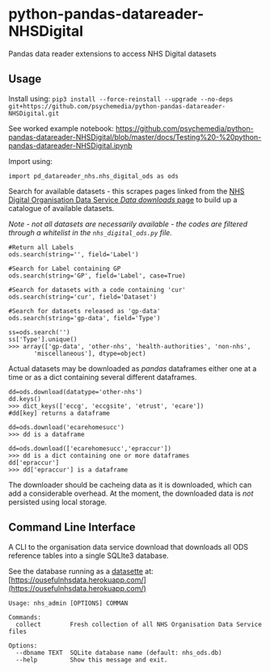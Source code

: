 # python-pandas-datareader-NHSDigital
Pandas data reader extensions to access NHS Digital datasets


## Usage

Install using: `pip3 install --force-reinstall --upgrade --no-deps git+https://github.com/psychemedia/python-pandas-datareader-NHSDigital.git`

See worked example notebook: https://github.com/psychemedia/python-pandas-datareader-NHSDigital/blob/master/docs/Testing%20-%20python-pandas-datareader-NHSDigital.ipynb


Import using:
```
import pd_datareader_nhs.nhs_digital_ods as ods
```

Search for available datasets - this scrapes pages linked from the [NHS Digital Organisation Data Service *Data downloads* page](https://digital.nhs.uk/organisation-data-service/data-downloads) to build up a catalogue of available datasets.

*Note - not all datasets are necessarily available - the codes are filtered through a whitelist in the `nhs_digital_ods.py` file.*

```
#Return all Labels
ods.search(string='', field='Label')

#Search for Label containing GP
ods.search(string='GP', field='Label', case=True)

#Search for datasets with a code containing 'cur'
ods.search(string='cur', field='Dataset')

#Search for datasets released as 'gp-data'
ods.search(string='gp-data', field='Type')

ss=ods.search('')
ss['Type'].unique()
>>> array(['gp-data', 'other-nhs', 'health-authorities', 'non-nhs',
       'miscellaneous'], dtype=object)
```

Actual datasets may be downloaded as *pandas* dataframes either one at a time or as a dict containing several different dataframes.

```    
dd=ods.download(datatype='other-nhs')
dd.keys()
>>> dict_keys(['eccg', 'eccgsite', 'etrust', 'ecare'])
#dd[key] returns a dataframe

dd=ods.download('ecarehomesucc')
>>> dd is a dataframe

dd=ods.download(['ecarehomesucc','epraccur'])
>>> dd is a dict containing one or more dataframes
dd['epraccur']
>>> dd['epraccur'] is a dataframe
```

The downloader should be cacheing data as it is downloaded, which can add a considerable overhead. At the moment, the downloaded data is *not* persisted using local storage. 

## Command Line Interface

A CLI to the organisation data service download that downloads all ODS reference tables into a single SQLIte3 database.

See the database running as a [datasette](https://github.com/simonw/datasette) at: [https://ousefulnhsdata.herokuapp.com/](https://ousefulnhsdata.herokuapp.com/)

```
Usage: nhs_admin [OPTIONS] COMMAN

Commands: 
  collect        Fresh collection of all NHS Organisation Data Service files       

Options:
  --dbname TEXT  SQLite database name (default: nhs_ods.db)
  --help         Show this message and exit.
```

